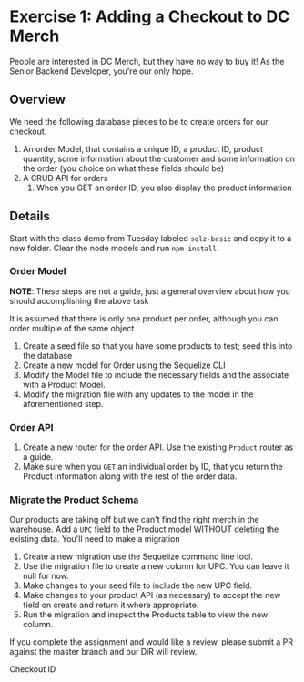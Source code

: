 # Exercise 1: Adding a Checkout to DC Merch

People are interested in DC Merch, but they have no way to buy it! As the Senior Backend Developer, you're our only hope.

## Overview 

We need the following database pieces to be to create orders for our checkout.
1. An order Model, that contains a unique ID, a product ID, product quantity, some information about the customer and some information on the order (you choice on what these fields should be)
1. A CRUD API for orders
    1. When you GET an order ID, you also display the product information

## Details

Start with the class demo from Tuesday labeled `sqlz-basic` and copy it to a new folder. Clear the node models and run `npm install`.

### Order Model

**NOTE**: These steps are not a guide, just a general overview about how you should accomplishing the above task

It is assumed that there is only one product per order, although you can order multiple of the same object

1. Create a seed file so that you have some products to test; seed this into the database
1. Create a new model for Order using the Sequelize CLI
1. Modify the Model file to include the necessary fields and the associate with a Product Model.
1. Modify the migration file with any updates to the model in the aforementioned step.

### Order API

1. Create a new router for the order API. Use the existing `Product` router as a guide.
1. Make sure when you `GET` an individual order by ID, that you return the Product information along with the rest of the order data.

### Migrate the Product Schema

Our products are taking off but we can't find the right merch in the warehouse. Add a `UPC` field to the Product model WITHOUT deleting the existing data. You'll need to make a migration

1. Create a new migration use the Sequelize command line tool. 
1. Use the migration file to create a new column for UPC. You can leave it null for now.
1. Make changes to your seed file to include the new UPC field.
1. Make changes to your product API (as necessary) to accept the new field on create and return it where appropriate.
1. Run the migration and inspect the Products table to view the new column.

If you complete the assignment and would like a review, please submit a PR against the master branch and our DiR will review.

Checkout ID